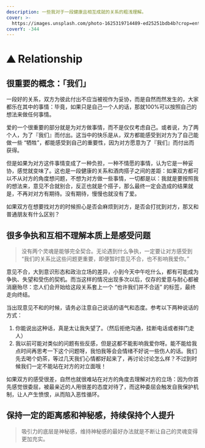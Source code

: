 ```yaml
---
description: 一些我对于一段健康且相互成就的关系的粗浅理解。
cover: >-
  https://images.unsplash.com/photo-1625319714489-ed25251bdb4b?crop=entropy&cs=srgb&fm=jpg&ixid=M3wxOTcwMjR8MHwxfHNlYXJjaHw2fHxDaGluZXNlJTIwQW5jaWVudCUyMEFyY2hpdGVjdHVyZXxlbnwwfHx8fDE2ODc0NDk2NzF8MA&ixlib=rb-4.0.3&q=85
coverY: -344
---
```


# ⛰ Relationship

## 很重要的概念：「我们」

一段好的关系，双方为彼此付出不应当被视作为妥协，而是自然而然发生的，大家都乐在其中的事情：毕竟，如果只是自己一个人的话，那就100%可以按照自己的想法来做任何事情。

爱的一个很重要的部分就是为对方做事情，而不是仅仅考虑自己。或者说，为了两个人，为了『我们』而付出。这当中的快乐是从，双方都能感受到对方为了自己能做一些 “牺牲”，都能感受到自己的重要性，因为对方愿意为了『我们』而付出而获得。

但是如果为对方这件事情变成了一种负担，一种不情愿的事情，认为它是一种妥协，感觉就变味了。这也是一段健康的关系和酒肉搭子之间的差距：如果双方都可以不从对方的角度想问题，不想为对方做一些事情，一切都是以：我就是要按照我的想法来，意见不合就别合，反正也就是个搭子，那么最终一定会造成的结果就是，不再对对方有期待。没有期待，慢慢也就没有了爱。

如果双方在想要找对方的时候担心是否会麻烦到对方，是否会打扰到对方，那又和普通朋友有什么区别？

## 很多争执和互相不理解本质上是感受问题

> 没有两个灵魂是能够完全契合。无论遇到什么争执，一定要让对方感受到 “我们的关系比这些问题更重要，即便暂时意见不合，也不影响我爱你。”

意见不合，大到意识形态和政治立场的差异，小到今天中午吃什么，都有可能成为争执、失望和受伤的契机。而当这样的情况出现多次以后，仅存的爱意与耐心都被消磨殆尽：恋人们会开始给这段关系套上一个 “也许我们并不合适” 的标签，最终走向终结。

当出现意见不和的时候，请务必注意自己说话的语气和态度。参考以下两种说话的方式：

1. 你能说出这种话，真是太让我失望了。（然后拒绝沟通，挂断电话或者摔门走人）
2. 我以前可能对类似的问题有些反感，但是这都不能影响我爱你呀。能不能给我点时间再思考一下这个问题呀，我怕我等会会情绪不好说一些伤人的话。我们先去喝个奶茶，等过几天我们心情都好起来了，再讨论讨论怎么样？不过到时候我们一定不能站在对方的对立面哦！

如果双方的感受很差，自然也就很难站在对方的角度去理解对方的立场：因为你首先感觉很委屈，被最亲近的人用很差的态度对待了，而这种委屈会触发自我保护机制，让人产生愤恨，从而陷入恶性循环。

## 保持一定的距离感和神秘感，持续保持个人提升

> 吸引力的底层是神秘感，维持神秘感的最好办法就是不断让自己的灵魂变得更加充实。

